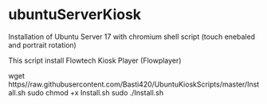 # ubuntuServerKiosk
Installation of Ubuntu Server 17 with chromium shell script (touch enebaled and portrait rotation)


This script install Flowtech Kiosk Player (Flowplayer)

wget https//raw.githubusercontent.com/Basti420/UbuntuKioskScripts/master/Install.sh
sudo chmod +x Install.sh
sudo ./Install.sh
